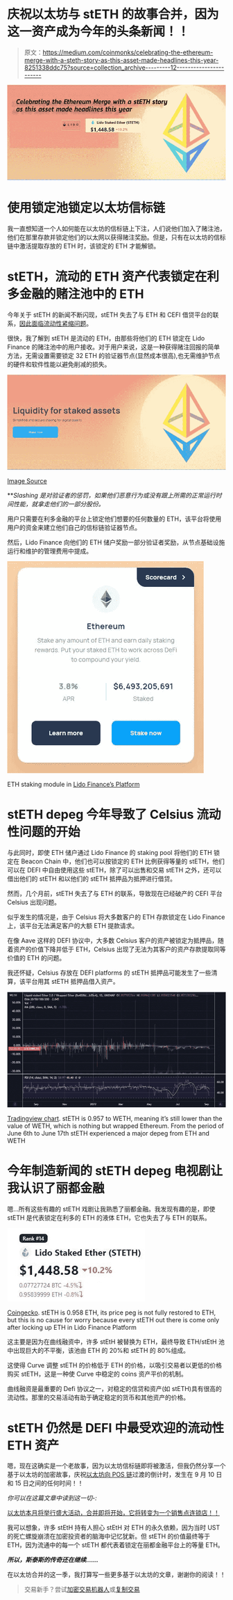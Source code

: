 # 庆祝以太坊与 stETH 的故事合并，因为这一资产成为今年的头条新闻！！

> 原文：<https://medium.com/coinmonks/celebrating-the-ethereum-merge-with-a-steth-story-as-this-asset-made-headlines-this-year-8251338ddc75?source=collection_archive---------12----------------------->

![](img/dd74642d830a07c86432745c315b03d4.png)

# 使用锁定池锁定以太坊信标链

我一直想知道一个人如何能在以太坊的信标链上下注，人们说他们加入了赌注池，他们在那里存款并锁定他们的以太网以获得赌注奖励。但是，只有在以太坊的信标链中激活提取存放的 ETH 时，该锁定的 ETH 才能解锁。

# stETH，流动的 ETH 资产代表锁定在利多金融的赌注池中的 ETH

今年关于 stETH 的新闻不断闪现，stETH 失去了与 ETH 和 CEFI 借贷平台的联系，[因此面临流动性紧缩问题](https://decrypt.co/102812/celsius-liquidity-crunch-lido-staked-ethereum-steth)。

很快，我了解到 stETH 是流动的 ETH，由那些将他们的 ETH 锁定在 Lido Finance 的赌注池中的用户接收。对于用户来说，这是一种获得赌注回报的简单方法，无需设置需要锁定 32 ETH 的验证器节点(显然成本很高),也无需维护节点的硬件和软件性能以避免削减的损失。

![](img/0ef67f6869328272f81c8fa5dc143818.png)

[Image Source](https://lido.fi/)

***Slashing 是对验证者的惩罚，如果他们恶意行为或没有跟上所需的正常运行时间性能，就拿走他们的一部分股份。*

用户只需要在利多金融的平台上锁定他们想要的任何数量的 ETH，该平台将使用用户的资金来建立他们自己的信标链验证器节点。

然后，Lido Finance 向他们的 ETH 储户奖励一部分验证者奖励，从节点基础设施运行和维护的管理费用中提成。

![](img/946de56cc9a47e6a3e878e1dc941d882.png)

ETH staking module in [Lido Finance’s Platform](https://lido.fi/)

# stETH depeg 今年导致了 Celsius 流动性问题的开始

与此同时，即使 ETH 储户通过 Lido Finance 的 staking pool 将他们的 ETH 锁定在 Beacon Chain 中，他们也可以按锁定的 ETH 比例获得等量的 stETH，他们可以在 DEFI 中自由使用这些 stETH，除了可以出售和交易 stETH 之外，还可以借出他们的 stETH 和以他们的 stETH 抵押品为抵押进行借贷。

然而，几个月前，stETH 失去了与 ETH 的联系，导致现在已经破产的 CEFI 平台 Celsius 出现问题。

似乎发生的情况是，由于 Celsius 将大多数客户的 ETH 存款锁定在 Lido Finance 上，该平台无法满足客户的大额 ETH 提款请求。

在像 Aave 这样的 DEFI 协议中，大多数 Celsius 客户的资产被锁定为抵押品，随着资产的价值下降并低于 ETH，Celsius 出现了无法为其客户的资产存款提取同等价值的 ETH 的问题。

我还怀疑，Celsius 存放在 DEFI platforms 的 stETH 抵押品可能发生了一些清算，该平台用其 stETH 抵押品借入资产。

![](img/29c55916b87e4323cc59c4f251080189.png)

[Tradingview chart](https://www.tradingview.com/x/zAZ2Sh5p/). stETH is 0.957 to WETH, meaning it’s still lower than the value of WETH, which is nothing but wrapped Ethereum. From the period of June 6th to June 17th stETH experienced a major depeg from ETH and WETH

# 今年制造新闻的 stETH depeg 电视剧让我认识了丽都金融

嗯…所有这些有趣的 stETH 戏剧让我熟悉了丽都金融。我发现有趣的是，即使 stETH 是代表锁定在利多的 ETH 的液体 ETH，它也失去了与 ETH 的联系。

![](img/9d661bc91fff7ad8d2b63477145b808b.png)

[Coingecko](https://www.coingecko.com/en/coins/lido-staked-ether). stETH is 0.958 ETH, its price peg is not fully restored to ETH, but this is no cause for worry because every stETH out there is come only after locking up ETH in Lido Finance Platform

这主要是因为在曲线融资中，许多 stEtH 被替换为 ETH，最终导致 ETH/stEtH 池中出现巨大的不平衡，该池由 ETH 的 20%和 stETH 的 80%组成。

这使得 Curve 调整 stETH 的价格低于 ETH 的价格，以吸引交易者以更低的价格购买 stETH，这是一种使 Curve 中稳定的 coins 资产平价的机制。

曲线融资是最重要的 Defi 协议之一，对稳定的信贷和资产(如 stETH)具有很高的流动性。那里的交易活动有助于确定稳定的货币和其他资产的价格。

# stETH 仍然是 DEFI 中最受欢迎的流动性 ETH 资产

嗯，现在这确实是一个老故事，因为以太坊信标链即将被激活，但我仍然分享一个基于以太坊的加密故事，庆祝[以太坊向 POS 链](https://www.publish0x.com/investing-and-trading/grand-event-this-month-for-ethereum-with-the-merge-happening-xxzzvwd)过渡的倒计时，发生在 9 月 10 日和 15 日之间的任何时间！！

*你可以在这篇文章中读到这一切-:*

[以太坊本月将举行盛大活动，合并即将开始，它将转变为一个销售点连锁店！！](https://www.publish0x.com/investing-and-trading/grand-event-this-month-for-ethereum-with-the-merge-happening-xxzzvwd)

我可以想象，许多 stEtH 持有人担心 stEtH 对 ETH 的永久依赖，因为当时 UST 的死亡螺旋崩溃在加密投资者的脑海中记忆犹新。但 stETH 的价值最终等于 ETH，因为流通中的每一个 stETH 都代表着锁定在丽都金融平台上的等量 ETH。

***所以，斯泰斯的传奇还在继续……***

在以太坊合并的这一季，我打算写一些更多基于以太坊的文章，谢谢你的阅读！！

> 交易新手？尝试[加密交易机器人](/coinmonks/crypto-trading-bot-c2ffce8acb2a)或[复制交易](/coinmonks/top-10-crypto-copy-trading-platforms-for-beginners-d0c37c7d698c)